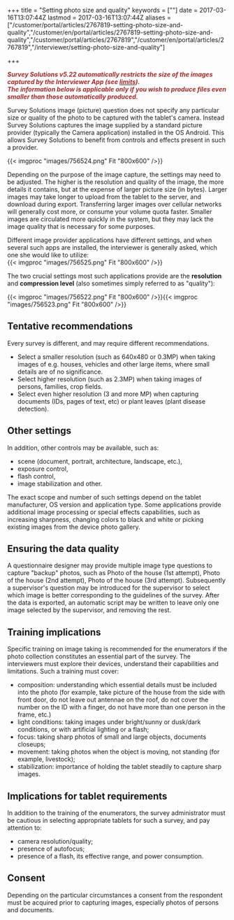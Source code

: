 ﻿+++
title = "Setting photo size and quality"
keywords = [""]
date = 2017-03-16T13:07:44Z
lastmod = 2017-03-16T13:07:44Z
aliases = ["/customer/portal/articles/2767819-setting-photo-size-and-quality","/customer/en/portal/articles/2767819-setting-photo-size-and-quality","/customer/portal/articles/2767819","/customer/en/portal/articles/2767819","/interviewer/setting-photo-size-and-quality"]

+++

  
***<span style="color:#A52A2A;">Survey Solutions v5.22 automatically
restricts the size of the images captured by the Interviewer App (see
</span>[<span
style="color:#A52A2A;">limits</span>](http://support.mysurvey.solutions/customer/en/portal/articles/2733269-survey-solutions-limits)<span
style="color:#A52A2A;">).  
The information below is applicable only if you wish to produce files
even smaller than those automatically produced.</span>***  
  
Survey Solutions image (picture) question does not specify any
particular size or quality of the photo to be captured with the tablet's
camera. Instead Survey Solutions captures the image supplied by a
standard picture provider (typically the Camera application) installed
in the OS Android. This allows Survey Solutions to benefit from controls
and effects present in such a provider.

  
{{< imgproc "images/756524.png" Fit "800x600" />}}  
  
Depending on the purpose of the image capture, the settings may need to
be adjusted. The higher is the resolution and quality of the image, the
more details it contains, but at the expense of larger picture size (in
bytes). Larger images may take longer to upload from the tablet to the
server, and download during export. Transferring larger images over
cellular networks will generally cost more, or consume your volume quota
faster. Smaller images are circulated more quickly in the system, but
they may lack the image quality that is necessary for some purposes.  
  
Different image provider applications have different settings, and when
several such apps are installed, the interviewer is generally asked,
which one she would like to utilize:  
{{< imgproc "images/756525.png" Fit "800x600" />}}  
  
The two crucial settings most such applications provide are the
**resolution** and **compression level** (also sometimes simply referred
to as "quality"):  
  
{{< imgproc "images/756522.png" Fit "800x600" />}}{{< imgproc "images/756523.png" Fit "800x600" />}}

Tentative recommendations
-------------------------

Every survey is different, and may require different recommendations.

-   Select a smaller resolution (such as 640x480 or 0.3MP) when taking
    images of e.g. houses, vehicles and other large items, where small
    details are of no significance.
-   Select higher resolution (such as 2.3MP) when taking images of
    persons, families, crop fields.
-   Select even higher resolution (3 and more MP) when capturing
    documents (IDs, pages of text, etc) or plant leaves (plant disease
    detection).

Other settings
--------------

In addition, other controls may be available, such as:

-   scene (document, portrait, architecture, landscape, etc.),
-   exposure control,
-   flash control,
-   image stabilization and other.

The exact scope and number of such settings depend on the tablet
manufacturer, OS version and application type. Some applications provide
additional image processing or special effects capabilities, such as
increasing sharpness, changing colors to black and white or picking
existing images from the device photo gallery.

Ensuring the data quality
-------------------------

A questionnaire designer may provide multiple image type questions to
capture "backup" photos, such as Photo of the house (1st attempt), Photo
of the house (2nd attempt), Photo of the house (3rd attempt).
Subsequently a supervisor's question may be introduced for the
supervisor to select which image is better corresponding to the
guidelines of the survey. After the data is exported, an automatic
script may be written to leave only one image selected by the
supervisor, and removing the rest.

Training implications
---------------------

Specific training on image taking is recommended for the enumerators if
the photo collection constitutes an essential part of the survey. The
interviewers must explore their devices, understand their capabilities
and limitations. Such a training must cover:

-   composition: understanding which essential details must be included
    into the photo (for example, take picture of the house from the side
    with front door, do not leave out antennae on the roof, do not cover
    the number on the ID with a finger, do not have more than one person
    in the frame, etc.)
-   light conditions: taking images under bright/sunny or dusk/dark
    conditions, or with artificial lighting or a flash;
-   focus: taking sharp photos of small and large objects, documents
    closeups;
-   movement: taking photos when the object is moving, not standing (for
    example, livestock);
-   stabilization: importance of holding the tablet steadily to capture
    sharp images.

Implications for tablet requirements
------------------------------------

In addition to the training of the enumerators, the survey administrator
must be cautious in selecting appropriate tablets for such a survey, and
pay attention to:

-   camera resolution/quality;
-   presence of autofocus;
-   presence of a flash, its effective range, and power consumption.

Consent
-------

Depending on the particular circumstances a consent from the respondent
must be acquired prior to capturing images, especially photos of persons
and documents.
